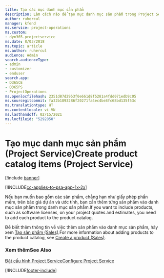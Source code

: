 ```yaml
---
title: Tạo các mục danh mục sản phẩm
description: Làm cách nào để tạo mục danh mục sản phẩm trong Project Service
author: ruhercul
manager: kfend
ms.service: project-operations
ms.custom:
- dyn365-projectservice
ms.date: 8/03/2018
ms.topic: article
ms.author: ruhercul
audience: Admin
search.audienceType:
- admin
- customizer
- enduser
search.app:
- D365CE
- D365PS
- ProjectOperations
ms.openlocfilehash: 2351d87d2953f0e661d8f5281a4fdd071edb9c05
ms.sourcegitcommit: fa32b1893286f20271fa4ec4be8fc68bd135f53c
ms.translationtype: HT
ms.contentlocale: vi-VN
ms.lasthandoff: 02/15/2021
ms.locfileid: "5292050"
---
```

# <a name="create-product-catalog-items-project-service"></a><span data-ttu-id="93118-103">Tạo mục danh mục sản phẩm (Project Service)</span><span class="sxs-lookup"><span data-stu-id="93118-103">Create product catalog items (Project Service)</span></span>

[!include [banner](../includes/psa-now-project-operations.md)]

[!INCLUDE[cc-applies-to-psa-app-1x-2x](../includes/cc-applies-to-psa-app-1x-2x.md)]

<span data-ttu-id="93118-104">Nếu bạn muốn bao gồm các sản phẩm, chẳng hạn như giấy phép phần mềm, trên báo giá dự án và ước tính, bạn cần thêm từng sản phẩm vào danh mục sản phẩm trong danh mục sản phẩm.</span><span class="sxs-lookup"><span data-stu-id="93118-104">If you want to include products, such as software licenses, on your project quotes and estimates, you need to add each product to the product catalog.</span></span>  
  
 <span data-ttu-id="93118-105">Để biết thêm thông tin về việc thêm sản phẩm vào danh mục sản phẩm, hãy xem [Tạo sản phẩm (Sales)](https://docs.microsoft.com/dynamics365/sales-enterprise/create-product-sales).</span><span class="sxs-lookup"><span data-stu-id="93118-105">For more information about adding products to the product catalog, see [Create a product (Sales)](https://docs.microsoft.com/dynamics365/sales-enterprise/create-product-sales).</span></span>  
  
### <a name="see-also"></a><span data-ttu-id="93118-106">Xem thêm</span><span class="sxs-lookup"><span data-stu-id="93118-106">See Also</span></span>  
 [<span data-ttu-id="93118-107">Đặt cấu hình Project Service</span><span class="sxs-lookup"><span data-stu-id="93118-107">Configure Project Service</span></span>](../psa/configure.md)


[!INCLUDE[footer-include](../includes/footer-banner.md)]